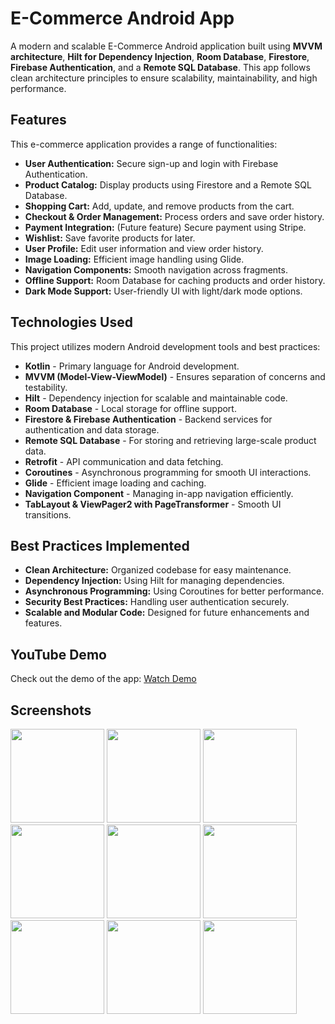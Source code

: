 # E-Commerce Android App

A modern and scalable E-Commerce Android application built using **MVVM architecture**, **Hilt for Dependency Injection**, **Room Database**, **Firestore**, **Firebase Authentication**, and a **Remote SQL Database**. This app follows clean architecture principles to ensure scalability, maintainability, and high performance.

## Features

This e-commerce application provides a range of functionalities:

- **User Authentication:** Secure sign-up and login with Firebase Authentication.
- **Product Catalog:** Display products using Firestore and a Remote SQL Database.
- **Shopping Cart:** Add, update, and remove products from the cart.
- **Checkout & Order Management:** Process orders and save order history.
- **Payment Integration:** (Future feature) Secure payment using Stripe.
- **Wishlist:** Save favorite products for later.
- **User Profile:** Edit user information and view order history.
- **Image Loading:** Efficient image handling using Glide.
- **Navigation Components:** Smooth navigation across fragments.
- **Offline Support:** Room Database for caching products and order history.
- **Dark Mode Support:** User-friendly UI with light/dark mode options.

## Technologies Used

This project utilizes modern Android development tools and best practices:

- **Kotlin** - Primary language for Android development.
- **MVVM (Model-View-ViewModel)** - Ensures separation of concerns and testability.
- **Hilt** - Dependency injection for scalable and maintainable code.
- **Room Database** - Local storage for offline support.
- **Firestore & Firebase Authentication** - Backend services for authentication and data storage.
- **Remote SQL Database** - For storing and retrieving large-scale product data.
- **Retrofit** - API communication and data fetching.
- **Coroutines** - Asynchronous programming for smooth UI interactions.
- **Glide** - Efficient image loading and caching.
- **Navigation Component** - Managing in-app navigation efficiently.
- **TabLayout & ViewPager2 with PageTransformer** - Smooth UI transitions.

## Best Practices Implemented

- **Clean Architecture:** Organized codebase for easy maintenance.
- **Dependency Injection:** Using Hilt for managing dependencies.
- **Asynchronous Programming:** Using Coroutines for better performance.
- **Security Best Practices:** Handling user authentication securely.
- **Scalable and Modular Code:** Designed for future enhancements and features.

## YouTube Demo

Check out the demo of the app: [Watch Demo](https://youtu.be/lxqeEpt1D5o?si=IUsclAQy-SeLqtP-)

## Screenshots
<img src="https://github.com/user-attachments/assets/1ef0130c-8564-43fe-a083-002d4b80a756" width="150">
<img src="https://github.com/user-attachments/assets/e640a1d9-90f8-4390-af91-a9b741fe9b40" width="150">
<img src="https://github.com/user-attachments/assets/c2b207dd-2fff-4fdb-b763-02f707c1f529" width="150">
<img src="https://github.com/user-attachments/assets/7a9940e1-a724-4336-9d64-b0067a9e6df6" width="150">
<img src="https://github.com/user-attachments/assets/b46c342a-9993-4708-8f58-e81b7467c0ed" width="150">
<img src="https://github.com/user-attachments/assets/8bdd1cc0-5141-4f53-a95f-14ee69ee8ccc" width="150">
<img src="https://github.com/user-attachments/assets/28ce965a-d617-4c2d-8c1e-da8b662b1ea4" width="150">
<img src="https://github.com/user-attachments/assets/4bfd0c79-c444-4563-b7c9-4830179e53e8" width="150">
<img src="https://github.com/user-attachments/assets/83fac547-c5d6-4b17-af52-81932ad331f6" width="150">



